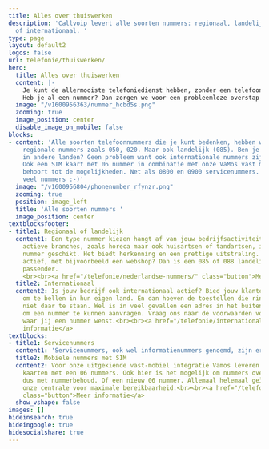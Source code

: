```yaml
---
title: Alles over thuiswerken
description: 'Callvoip levert alle soorten nummers: regionaal, landelijk, service
  of internationaal. '
type: page
layout: default2
logos: false
url: telefonie/thuiswerken/
hero:
  title: Alles over thuiswerken
  content: |-
    Je kunt de allermooiste telefoniedienst hebben, zonder een telefoonnummer zal er niks rinkelen. Daarom kunnen we alle soorten nummers regelen, in eigen beheer. Ze kunnen met een druk op de knop actief zijn. En heb je een blok van 10 opeenvolgende nummers nodig? Dan is dat ook zo geregeld!<br><br>
    Heb je al een nummer? Dan zorgen we voor een probleemloze overstap met nummerbehoud, zodat je altijd bereikbaar blijft.<br><br><a href="/overstappen" class="button">Overstappen naar Callvoip</a>
  image: "/v1600956363/nummer_hcbd5s.png"
  zooming: true
  image_position: center
  disable_image_on_mobile: false
blocks:
- content: 'Alle soorten telefoonnummers die je kunt bedenken, hebben we. Natuurlijk
    regionale nummers zoals 050, 020. Maar ook landelijk (085). Ben je ook actief
    in andere landen? Geen probleem want ook internationale nummers zijn mogelijk.
    Ook een SIM kaart met 06 nummer in combinatie met onze VaMos vast mobiel oplossing
    behoort tot de mogelijkheden. Net als 0800 en 0900 servicenummers. Kortom: ontelbaar
    veel nummers :-)'
  image: "/v1600956804/phonenumber_rfynzr.png"
  zooming: true
  position: image_left
  title: 'Alle soorten nummers '
  image_position: center
textblocksfooter:
- title1: Regionaal of landelijk
  content1: Een type nummer kiezen hangt af van jouw bedrijfsactiviteiten. Voor lokaal
    actieve branches, zoals horeca maar ook huisartsen of tandartsen, is een regionaal
    nummer geschikt. Het biedt herkenning en een prettige uitstraling. Ben je landelijk
    actief, met bijvoorbeeld een webshop? Dan is een 085 of 088 landelijk nummer wellicht
    passender.
    <br><br><a href="/telefonie/nederlandse-nummers/" class="button">Meer informatie</a>
  title2: Internationaal
  content2: Is jouw bedrijf ook internationaal actief? Bied jouw klanten een nummer
    om te bellen in hun eigen land. En dan hoeven de toestellen die rinkelen heus
    niet daar te staan. Wel is in veel gevallen een adres in het buitenland nodig
    om een nummer te kunnen aanvragen. Vraag ons naar de voorwaarden voor het land
    waar jij een nummer wenst.<br><br><a href="/telefonie/internationale-nummers/" class="button">Meer
    informatie</a>
textblocks:
- title1: Servicenummers
  content1: 'Servicenummers, ook wel informatienummers genoemd, zijn er in 2 soorten: 0800 en 0900. Je vraagt ze aan bij de ACM waarna wij ze in de centrale kunnen gebruiken, net als een 088 blok. Dit type nummers wordt bijvoorbeeld veel gebruikt bij grotere klantenservices of callcenters.<br><br><a href="/telefonie/nederlandse-nummers/#service" class="button">Meer informatie</a>'
  title2: Mobiele nummers met SIM
  content2: Voor onze uitgekiende vast-mobiel integratie Vamos leveren wij ook SIM
    kaarten met een 06 nummers. Ook hier is het mogelijk om nummers over te nemen,
    dus met nummerbehoud. Of een nieuw 06 nummer. Allemaal helemaal geïntegreerd in
    onze centrale voor maximale bereikbaarheid.<br><br><a href="/telefonie/functionaliteiten/vamos/"
    class="button">Meer informatie</a>
  show_vshape: false
images: []
hideinsearch: true
hideingoogle: true
hidesocialshare: true
---
```

